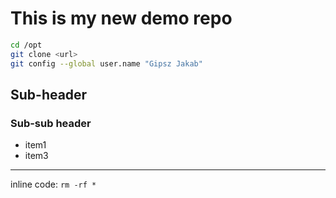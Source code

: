 # This is my new demo repo

```bash
cd /opt
git clone <url>
git config --global user.name "Gipsz Jakab"
```

## Sub-header
### Sub-sub header
- item1
- item3

---

inline code: `rm -rf *`
